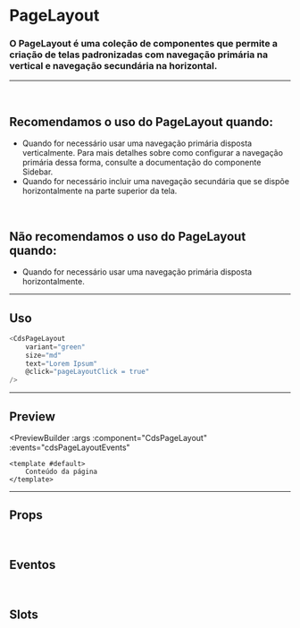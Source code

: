 # PageLayout

### O PageLayout é uma coleção de componentes que permite a criação de telas padronizadas com navegação primária na vertical e navegação secundária na horizontal.
---
<br>

## Recomendamos o uso do PageLayout quando:
- Quando for necessário usar uma navegação primária disposta verticalmente. Para mais detalhes sobre como configurar a navegação primária dessa forma, consulte a documentação do componente Sidebar.
- Quando for necessário incluir uma navegação secundária que se dispõe horizontalmente na parte superior da tela.

<br>

## Não recomendamos o uso do PageLayout quando:
- Quando for necessário usar uma navegação primária disposta horizontalmente.

---

## Uso

```js
<CdsPageLayout
	variant="green"
	size="md"
	text="Lorem Ipsum"
	@click="pageLayoutClick = true"
/>
```

---

## Preview

<PreviewBuilder
	:args
	:component="CdsPageLayout"
	:events="cdsPageLayoutEvents"
>
	<template #default>
		Conteúdo da página
	</template>
</PreviewBuilder>

---

## Props

<APITable
	name="PageLayout"
	section="props"
/>
<br>

## Eventos

<APITable
	name="PageLayout"
	section="events"
/>
<br>

## Slots

<APITable
	name="PageLayout"
	section="slots"
/>

<script setup>
import { ref } from 'vue';
import CdsPageLayout from '@/components/PageLayout.vue';

const cdsPageLayoutEvents = [
	'sidebar-item-click',
	'sidebar-logout',
	'popover-item-click',
	'navigation-item-click',
];

const sideBarItems = [
	{
		label: 'Início',
		icon: 'home-outline',
		type: 'route',
		route: {
			path: '/home',
			name: 'home'
		},
	},
	{
		label: 'Vigilância Sanitária',
		icon: 'shield-outline',
		type: 'route',
		route: {
			path: '/visa',
			name: 'visa'
		},
	},
	{
		label: 'Central de marcação',
		icon: 'calendar-outline',
		type: 'route',
		route: {
			path: '/regulation',
			name: 'regulation'
		},
	},
	{
		label: 'Cuidados médicos',
		icon: 'heart-rate-outline',
		type: 'route',
		route: {
			path: '/medical-care',
			name: 'medical-care'
		},
	}
];

const navigationItems = [
	{
		key: 'dashboard',
		label: 'Dashboard',
		route: {
			name: 'dashboard',
		},
	},
	{
		key: 'home',
		label: 'Inicio',
		route: {
			name: 'home',
		},
	},
	{
		key: 'reports',
		label: 'Relatórios',
		subitems: [
			{
				key: 'productivity',
				label: 'Relatório de produtividade',
				route: {
					name: 'productivity',
				},
			},
			{
				key: 'time-sheet',
				label: 'Folha de ponto',
				route: {
					name: 'timesheet',
				},
			}
		],
	},
];

const logos = ref({
	default: 'https://framerusercontent.com/images/cF8DHaPnyhgullDGcpLnyXwGUp4.png',
	collapsed: 'https://i.imgur.com/aNrsz0h.png',
});

const user = ref({
	name: 'Joana Mendes',
	role: 'Administradora',
	picture: 'https://this-person-does-not-exist.com/img/avatar-gen83fa18cdcd216e7220794a23e76fe0dc.jpg',
});

const args = ref({
	sideBarItems,
	navigationItems,
	sideBarActiveItem: sideBarItems[2],
	navigationActiveItem: navigationItems[1],
	user,
	logos,
	variant: 'indigo',
	light: true,
});
</script>
